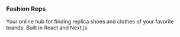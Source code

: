 ### Fashion Reps

Your online hub for finding replica shoes and clothes of your favorite brands. Built in React and Next.js
